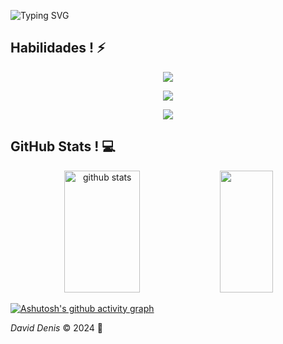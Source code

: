 ![Typing SVG](https://readme-typing-svg.herokuapp.com/?color=ffffff&size=33&center=true&vCenter=true&width=1000&lines=Hello+guys!+My+name+is+David+Denis;I'm+from+Brazil;I'm+Full-Stack+Python+Developer;I'm+Full-Stack+JavaScript+Next.js+and+React.js+Developer)


## Habilidades ! ⚡

<p align="center">
  <a href="https://skillicons.dev">
    <img src="https://skillicons.dev/icons?i=py,js,html,css,react,vue" />
  </a>
</p>
<p align="center">
  <a href="https://skillicons.dev">
    <img src="https://skillicons.dev/icons?i=sqlite,mysql,firebase,nodejs,postman,flask,express" />
  </a>
</p>
<p align="center">
  <a href="https://skillicons.dev">
    <img src="https://skillicons.dev/icons?i=vscode,idea,figma" />
  </a>
</p>


## GitHub Stats ! 💻

<div align="center">  
  <img width="49%" height="195px" src="https://github-readme-stats.vercel.app/api?username=davidenisDEV&show_icons=true&count_private=true&hide_border=true&title_color=ffffff&icon_color=ffffff&text_color=ffffff&bg_color=0d1117" alt="github stats" /> 
  <img width="41%" height="195px" src="https://github-readme-stats.vercel.app/api/top-langs/?username=davidenisDEV&layout=compact&hide_border=true&title_color=ffffff&text_color=ffffff&bg_color=0d1117" />
</div>

[![Ashutosh's github activity graph](https://github-readme-activity-graph.vercel.app/graph?username=davidenisDEV&theme=high-contrast)](https://github.com/ashutosh00710/github-readme-activity-graph)


*David Denis* © 2024 🌱
